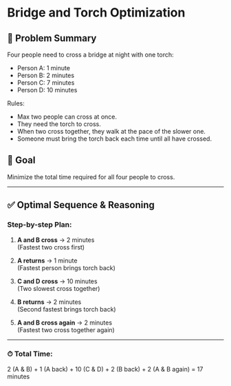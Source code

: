 # Bridge and Torch Optimization

## 🧠 Problem Summary

Four people need to cross a bridge at night with one torch:

- Person A: 1 minute
- Person B: 2 minutes
- Person C: 7 minutes
- Person D: 10 minutes

Rules:
- Max two people can cross at once.
- They need the torch to cross.
- When two cross together, they walk at the pace of the slower one.
- Someone must bring the torch back each time until all have crossed.

## 🎯 Goal

Minimize the total time required for all four people to cross.

---

## ✅ Optimal Sequence & Reasoning

### Step-by-step Plan:

1. **A and B cross** → 2 minutes  
   (Fastest two cross first)

2. **A returns** → 1 minute  
   (Fastest person brings torch back)

3. **C and D cross** → 10 minutes  
   (Two slowest cross together)

4. **B returns** → 2 minutes  
   (Second fastest brings torch back)

5. **A and B cross again** → 2 minutes  
   (Fastest two cross together again)

---

### ⏱ Total Time:

2 (A & B) + 1 (A back) + 10 (C & D) + 2 (B back) + 2 (A & B again) = 17 minutes
